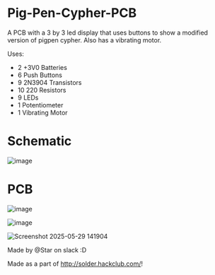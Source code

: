 # Pig-Pen-Cypher-PCB
A PCB with a 3 by 3 led display that uses buttons to show a modified version of pigpen cypher. Also has a vibrating motor.

Uses:
- 2 +3V0 Batteries
- 6 Push Buttons
- 9 2N3904 Transistors
- 10 220 Resistors
- 9 LEDs
- 1 Potentiometer
- 1 Vibrating Motor

# Schematic
![image](https://github.com/user-attachments/assets/12484cd6-1170-408b-8f50-1a38a5492c78)

# PCB
![image](https://github.com/user-attachments/assets/7aa2e92e-2f3a-425a-8a99-c881fa0bd013)

![image](https://github.com/user-attachments/assets/caad34bb-c5e0-44fc-87a2-ef0cc1272e80)


![Screenshot 2025-05-29 141904](https://github.com/user-attachments/assets/21b92b7c-de30-436a-8bfd-776aeb266969)

Made by @Star on slack :D

Made as a part of http://solder.hackclub.com/!

